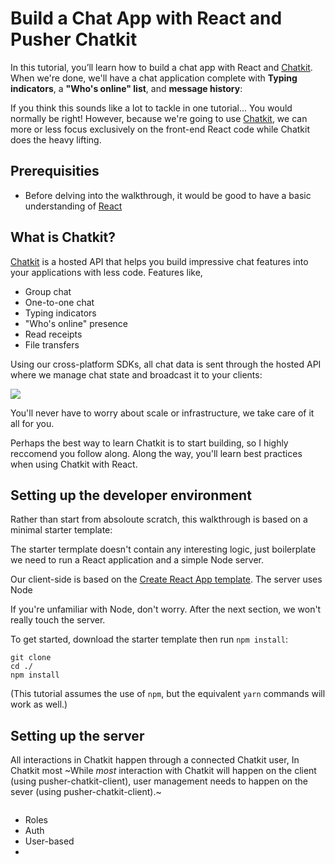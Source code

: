 # Build a Chat App with React and Pusher Chatkit

In this tutorial, you’ll learn how to build a chat app with React and [Chatkit](https://pusher.com/chatkit). When we're done, we'll have a chat application complete with **Typing indicators**, a **"Who's online" list**, and **message history**: 

<ANIMATION OF FINAL DEMO>
  
  

If you think this sounds like a lot to tackle in one tutorial... You would normally be right! However, because we're going to use [Chatkit](pusher.com/chatkit), we can more or less focus exclusively on the front-end React code while Chatkit does the heavy lifting.

## Prerequisities

* Before delving into the walkthrough, it would be good to have a basic understanding of [React](https://reactjs.org/tutorial/tutorial.html)


## What is Chatkit?

[Chatkit](pusher.com/chatkit) is a hosted API that helps you build impressive chat features into your applications with less code. Features like,

* Group chat
* One-to-one chat
* Typing indicators
* "Who's online" presence
* Read receipts
* File transfers

Using our cross-platform SDKs, all chat data is sent through the hosted API where we manage chat state and broadcast it to your clients:

![](https://i.imgur.com/qybeCr6.jpg)

You'll never have to worry about scale or infrastructure, we take care of it all for you.

Perhaps the best way to learn Chatkit is to start building, so I highly reccomend you follow along. Along the way, you'll learn best practices when using Chatkit with React.


## Setting up the developer environment

Rather than start from absoloute scratch, this walkthrough is based on a minimal starter template:

The starter termplate doesn't contain any interesting logic, just boilerplate we need to run a React application and a simple Node server. 

Our client-side is based on the [Create React App template](https://github.com/facebook/create-react-app). The server uses Node

If you're unfamiliar with Node, don't worry. After the next section, we won't really touch the server.

To get started, download the starter template then run `npm install`:

```
git clone
cd ./
npm install
```

(This tutorial assumes the use of `npm`, but the equivalent `yarn` commands will work as well.)


## Setting up the server

All interactions in Chatkit happen through a connected Chatkit user, In Chatkit most ~While _most_ interaction with Chatkit will happen on the client (using pusher-chatkit-client), user management needs to happen on the sever (using pusher-chatkit-client).~








```

```

* Roles
* Auth
* User-based
* 







